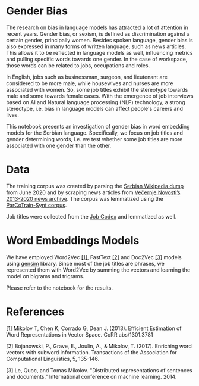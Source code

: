 # Gender Bias

The research on bias in language models has attracted a lot of attention in recent years. Gender bias, or sexism, is defined as discrimination against a certain gender, principally women. Besides spoken language, gender bias is also expressed in many forms of written language, such as news articles. This allows it to be reflected in language models as well, influencing metrics and pulling specific words towards one gender. In the case of workspace, those words can be related to jobs, occupations and roles. 

In English, jobs such as businessman, surgeon, and lieutenant are considered to be more male, while housewives and nurses are more associated with women. So, some job titles exhibit the stereotype towards male and some towards female cases. With the emergence of job interviews based on AI and Natural language processing (NLP) technology, a strong stereotype, i.e. bias in language models can affect people's careers and lives. 

This notebook presents an investigation of gender bias in word embedding models for the Serbian language. Specifically, we focus on job titles and gender determining words, i.e. we test whether some job titles are more associated with one gender than the other.

# Data

The training corpus was created by parsing the [Serbian Wikipedia dump](https://dumps.wikimedia.org/srwiki/) from June 2020 and by scraping news articles from [Večernje Novosti’s 2013-2020 news archive](https://www.novosti.rs/dodatni_sadrzaj/arhiva.347.html). The corpus was lemmatized using the [ParCoTrain-Synt corpus](https://github.com/aleksandra-miletic/serbian-nlp-resources).

Job titles were collected from the [Job Codex](http://kodekssifara.minrzs.gov.rs/documents/Sifarnik_zanimanja.pdf) and lemmatized as well. 

# Word Embeddings Models

We have employed Word2Vec [[1]](#1), FastText [[2]](#2) and Doc2Vec [[3]](#3) models using [gensim](https://radimrehurek.com/gensim/) library. Since most of the job titles are phrases, we represented them with Word2Vec by summing the vectors and learning the model on bigrams and trigrams. 

Please refer to the notebook for the results.

# References
<a id="1">[1]</a> Mikolov T, Chen K, Corrado G, Dean J. (2013). Efficient Estimation of Word Representations in Vector Space. CoRR abs/1301.3781

<a id="2">[2]</a> Bojanowski, P., Grave, E., Joulin, A., & Mikolov, T. (2017). Enriching word vectors with subword information. Transactions of the Association for Computational Linguistics, 5, 135-146.

<a id="3">[3]</a> Le, Quoc, and Tomas Mikolov. "Distributed representations of sentences and documents." International conference on machine learning. 2014.

